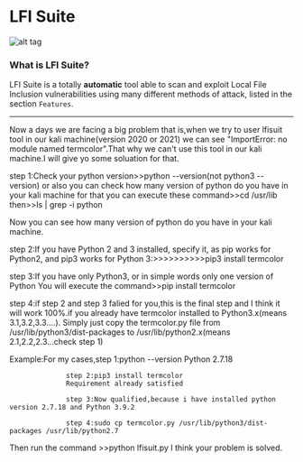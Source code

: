 

# LFI Suite

![alt tag](https://github.com/D35m0nd142/LFISuite/blob/master/screen.png)

<h3> What is LFI Suite? </h3>

LFI Suite is a totally <b>automatic</b> tool able to scan and exploit Local File Inclusion vulnerabilities using many different methods of attack, listed in the section `Features`.

* * * 
Now a days we are facing a big problem that is,when we try to user lfisuit tool in our kali machine(version 2020 or 2021) we can see "ImportError: no module named termcolor".That why we can't use this tool in our kali machine.I will give yo some soluation for that.

step 1:Check your python version>>python --version(not python3 --version) or also you can check how many version of python do you have in your kali machine for that you can execute these command>>cd /usr/lib then>>ls | grep -i python

Now you can see how many version of python do you have in your kali machine.

step 2:If you have Python 2 and 3 installed, specify it, as pip works for Python2, and pip3 works for Python 3:>>>>>>>>>>pip3 install termcolor

step 3:If you have only Python3, or in simple words only one version of Python You will execute the command>>pip install termcolor

step 4:if step 2 and step 3 falied for you,this is the final step and I think it will work 100%.if you already have termcolor installed to Python3.x(means 3.1,3.2,3.3....). Simply just copy the termcolor.py file from /usr/lib/python3/dist-packages to /usr/lib/python2.x(means 2.1,2.2,2.3...check step 1)

Example:For my cases,step 1:python --version 
                            Python 2.7.18

                  step 2:pip3 install termcolor
                  Requirement already satisfied
                  
                  step 3:Now qualified,because i have installed python version 2.7.18 and Python 3.9.2
                  
                  step 4:sudo cp termcolor.py /usr/lib/python3/dist-packages /usr/lib/python2.7
Then run the command >>python lfisuit.py I think your problem is solved.
